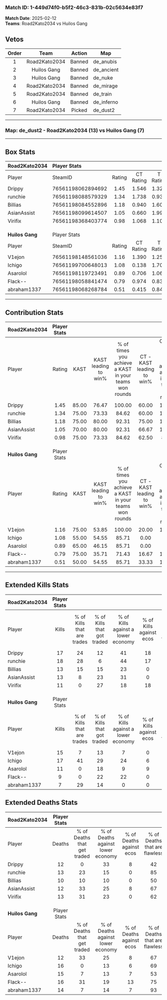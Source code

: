 ### Match ID: 1-449d74f0-b5f2-46c3-831b-02c5634e83f7  
**Match Date**: 2025-02-12  
**Teams**: Road2Kato2034 vs Huilos Gang  

## Vetos  

| Order | Team | Action | Map |
| :---: | :--: | :----: | --- |
| 1 | Road2Kato2034 | Banned | de_anubis |
| 2 | Huilos Gang | Banned | de_ancient |
| 3 | Huilos Gang | Banned | de_nuke |
| 4 | Road2Kato2034 | Banned | de_mirage |
| 5 | Road2Kato2034 | Banned | de_train |
| 6 | Huilos Gang | Banned | de_inferno |
| 7 | Road2Kato2034 | Picked | de_dust2 |

---  

### **Map**: de_dust2 - Road2Kato2034 (13) vs Huilos Gang (7)  
---  

## Box Stats  

| **Road2Kato2034** | Player Stats      |        |           |          |       |      |       |         |        |      |     |
| :- | :- | :-: | :-: | :-: | :-: | :-: | :-: | :-: | :-: | :-: | :-: |
| Player            | SteamID           | Rating | CT Rating | T Rating | KAST  | ADR  | Kills | Assists | Deaths | K/D  | HS% |
| Drippy            | 76561198062894692 |  1.45  |   1.546   |  1.327   | 85.00 | 96.7 |  17   |    8    |   12   | 1.42 | 23  |
| runchie           | 76561198088579329 |  1.34  |   1.738   |  0.935   | 75.00 | 83.3 |  18   |    6    |   13   | 1.38 | 38  |
| Billias           | 76561198084552896 |  1.18  |   0.940   |  1.608   | 75.00 | 79.9 |  13   |    4    |   10   | 1.30 | 38  |
| AsianAssist       | 76561198099614507 |  1.05  |   0.660   |  1.995   | 70.00 | 67.7 |  13   |    4    |   12   | 1.08 | 61  |
| Virifix           | 76561198368403774 |  0.98  |   1.068   |  1.109   | 75.00 | 66.8 |  11   |    5    |   13   | 0.85 | 81  |
|                   |                   |        |           |          |       |      |       |         |        |      |     |
|                   |                   |        |           |          |       |      |       |         |        |      |     |
|                   |                   |        |           |          |       |      |       |         |        |      |     |
| **Huilos Gang**   | Player Stats      |        |           |          |       |      |       |         |        |      |     |
| Player            | SteamID           | Rating | CT Rating | T Rating | KAST  | ADR  | Kills | Assists | Deaths | K/D  | HS% |
| V1ejon            | 76561198148561036 |  1.16  |   1.390   |  1.259   | 75.00 | 65.5 |  15   |    2    |   12   | 1.25 | 46  |
| Ichigo            | 76561199700648013 |  1.08  |   0.138   |  1.709   | 55.00 | 91.9 |  17   |    3    |   16   | 1.06 | 52  |
| Asarolol          | 76561198119723491 |  0.89  |   0.706   |  1.066   | 65.00 | 82.0 |  11   |    4    |   15   | 0.73 | 63  |
| Flack--           | 76561198058841474 |  0.79  |   0.974   |  0.837   | 75.00 | 64.8 |   9   |    3    |   16   | 0.56 | 66  |
| abraham1337       | 76561198068268784 |  0.51  |   0.415   |  0.843   | 50.00 | 47.8 |   7   |    1    |   14   | 0.50 | 57  |
---  

## Contribution Stats  

| **Road2Kato2034** | Player Stats |       |                      |                                                        |                           |                                                             |                          |                                                            |
| :- | :-: | :-: | :-: | :-: | :-: | :-: | :-: | :-: |
| Player            |    Rating    | KAST  | KAST leading to win% | % of times you achieve a KAST in your teams won rounds | CT - KAST leading to win% | CT - % of times you achieve a KAST in your teams won rounds | T - KAST leading to win% | T - % of times you achieve a KAST in your teams won rounds |
| Drippy            |     1.45     | 85.00 |        76.47         |                         100.00                         |           60.00           |                           100.00                            |          100.00          |                           100.00                           |
| runchie           |     1.34     | 75.00 |        73.33         |                         84.62                          |           60.00           |                           100.00                            |          100.00          |                           71.43                            |
| Billias           |     1.18     | 75.00 |        80.00         |                         92.31                          |           75.00           |                           100.00                            |          85.71           |                           85.71                            |
| AsianAssist       |     1.05     | 70.00 |        80.00         |                         92.31                          |           66.67           |                           100.00                            |          100.00          |                           85.71                            |
| Virifix           |     0.98     | 75.00 |        73.33         |                         84.62                          |           62.50           |                            83.33                            |          85.71           |                           85.71                            |
|                   |              |       |                      |                                                        |                           |                                                             |                          |                                                            |
|                   |              |       |                      |                                                        |                           |                                                             |                          |                                                            |
|                   |              |       |                      |                                                        |                           |                                                             |                          |                                                            |
| **Huilos Gang**   | Player Stats |       |                      |                                                        |                           |                                                             |                          |                                                            |
| Player            |    Rating    | KAST  | KAST leading to win% | % of times you achieve a KAST in your teams won rounds | CT - KAST leading to win% | CT - % of times you achieve a KAST in your teams won rounds | T - KAST leading to win% | T - % of times you achieve a KAST in your teams won rounds |
| V1ejon            |     1.16     | 75.00 |        53.85         |                         100.00                         |           20.00           |                           100.00                            |          75.00           |                           100.00                           |
| Ichigo            |     1.08     | 55.00 |        54.55         |                         85.71                          |           0.00            |                            0.00                             |          66.67           |                           100.00                           |
| Asarolol          |     0.89     | 65.00 |        46.15         |                         85.71                          |           0.00            |                            0.00                             |          66.67           |                           100.00                           |
| Flack--           |     0.79     | 75.00 |        35.71         |                         71.43                          |           16.67           |                           100.00                            |          50.00           |                           66.67                            |
| abraham1337       |     0.51     | 50.00 |        54.55         |                         85.71                          |           33.33           |                           100.00                            |          62.50           |                           83.33                            |
---  

## Extended Kills Stats  

| **Road2Kato2034** | Player Stats |                            |                            |                                    |                         |                              |                                 |                                       |                    |           |
| :- | :-: | :-: | :-: | :-: | :-: | :-: | :-: | :-: | :-: | :-: |
| Player            |    Kills     | % of Kills that are trades | % of Kills that got traded | % of Kills against a lower economy | % of Kills against ecos | % of Kills that are flawless | % of Kills that are close duels | % of Kills that are assisted by flash | Pistol Round Kills | AWP Kills |
| Drippy            |      17      |             24             |             12             |                 41                 |           18            |              82              |                6                |                   6                   |         7          |     0     |
| runchie           |      18      |             28             |             6              |                 44                 |           17            |              67              |                6                |                   6                   |         3          |     2     |
| Billias           |      13      |             15             |             15             |                 23                 |            0            |              69              |                0                |                   8                   |         0          |     1     |
| AsianAssist       |      13      |             8              |             23             |                 31                 |            0            |              77              |                0                |                   0                   |         1          |     0     |
| Virifix           |      11      |             0              |             27             |                 18                 |           18            |              55              |                0                |                   0                   |         0          |     3     |
|                   |              |                            |                            |                                    |                         |                              |                                 |                                       |                    |           |
|                   |              |                            |                            |                                    |                         |                              |                                 |                                       |                    |           |
|                   |              |                            |                            |                                    |                         |                              |                                 |                                       |                    |           |
| **Huilos Gang**   | Player Stats |                            |                            |                                    |                         |                              |                                 |                                       |                    |           |
| Player            |    Kills     | % of Kills that are trades | % of Kills that got traded | % of Kills against a lower economy | % of Kills against ecos | % of Kills that are flawless | % of Kills that are close duels | % of Kills that are assisted by flash | Pistol Round Kills | AWP Kills |
| V1ejon            |      15      |             7              |             13             |                 7                  |            0            |              47              |               13                |                   0                   |         0          |     1     |
| Ichigo            |      17      |             41             |             29             |                 24                 |            6            |              76              |               12                |                   0                   |         0          |     1     |
| Asarolol          |      11      |             0              |             18             |                 9                  |            9            |              64              |                9                |                   0                   |         0          |     0     |
| Flack--           |      9       |             0              |             22             |                 22                 |            0            |              67              |               22                |                   0                   |         4          |     1     |
| abraham1337       |      7       |             29             |             14             |                 0                  |            0            |              71              |                0                |                   0                   |         0          |     3     |
## Extended Deaths Stats  

| **Road2Kato2034** | Player Stats |                             |                                   |                          |                               |                            |                           |               |
| :- | :-: | :-: | :-: | :-: | :-: | :-: | :-: | :-: |
| Player            |    Deaths    | % of Deaths that get traded | % of Deaths against lower economy | % of Deaths against ecos | % of Deaths that are flawless | % of Deaths that are close | % of Deaths while blinded | Deaths to AWP |
| Drippy            |      12      |              0              |                33                 |            8             |              42               |             8              |             0             |       0       |
| runchie           |      13      |             23              |                15                 |            0             |              85               |             0              |             0             |       1       |
| Billias           |      10      |             10              |                10                 |            0             |              50               |             10             |             0             |       2       |
| AsianAssist       |      12      |             33              |                25                 |            8             |              67               |             8              |             0             |       0       |
| Virifix           |      13      |             31              |                23                 |            0             |              62               |             31             |             0             |       1       |
|                   |              |                             |                                   |                          |                               |                            |                           |               |
|                   |              |                             |                                   |                          |                               |                            |                           |               |
|                   |              |                             |                                   |                          |                               |                            |                           |               |
| **Huilos Gang**   | Player Stats |                             |                                   |                          |                               |                            |                           |               |
| Player            |    Deaths    | % of Deaths that get traded | % of Deaths against lower economy | % of Deaths against ecos | % of Deaths that are flawless | % of Deaths that are close | % of Deaths while blinded | Deaths to AWP |
| V1ejon            |      12      |             33              |                25                 |            8             |              67               |             0              |             8             |       1       |
| Ichigo            |      16      |              0              |                13                 |            6             |              69               |             0              |             0             |       2       |
| Asarolol          |      15      |              7              |                13                 |            7             |              53               |             7              |             0             |       2       |
| Flack--           |      16      |             31              |                19                 |            13            |              75               |             6              |            13             |       5       |
| abraham1337       |      14      |              7              |                14                 |            7             |              93               |             0              |             0             |       1       |
